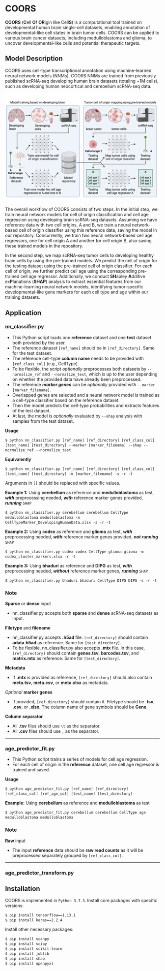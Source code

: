 # COORS
**COORS** (**C**ell **O**f **OR**igin like Cell**S**) is a computational tool trained on developmental human brain single-cell datasets, enabling annotation of developmental-like cell states in brain tumor cells. COORS can be applied to various brain cancer datasets, including medulloblastoma and glioma, to uncover developmental-like cells and potential therapeutic targets.


## Model Description
COORS uses cell-type transcriptional annotation using machine-learned neural network models (NNMs). COORS NNMs are trained from  previously published scRNA-seq developing human brain datasets (totaling ~1M cells), such as developing human neocortical and cerebellum scRNA-seq data.

![Figure1](Figure1.png)

The overall workflow of COORS consists of two steps. In the initial step, we train neural network models for cell of origin classification and cell age regression using developing brain scRNA-seq datasets. Assuming we have reference data with two cell origins, A and B, we train a neural network-based cell of origin classifier using this reference data, saving the model in our repository. Concurrently, we train two neural network-based cell age regressors, one for cell origin A and another for cell origin B, also saving these trained models in the repository.  

In the second step, we map scRNA-seq tumor cells to developing healthy brain cells by using the pre-trained models. We predict the cell of origin for the testing dataset using the pre-trained cell of origin classifier. For each cell of origin, we further predict cell age using the corresponding pre-trained cell age regressor. Additionally, we conduct **SH**apley **A**dditive ex**P**lanations (**SHAP**) analysis to extract essential features from our machine-learning neural network models, identifying tumor-specific developmental-like gene markers for each cell type and age within our training datasets.

## Application
### nn_classifier.py  
- This Python script loads one **reference** dataset and one **test** dataset both provided by the user.  
- The reference dataset `[ref_name]` should be in `[ref_directory]`. Same for the test dataset.  
- The reference cell-type **column name** needs to be provided with `[ref_class_col]` (e.g., CellType).  
- To be flexible, the script _optionally_ preprocesses both datasets by `--normalize_ref` and `--normalize_test`, which is up to the user depending on whether the provided data have already been preprocessed.  
- The reference **_marker genes_** can be _optionally_ provided with `--marker [marker_filename]`.  
- Overlapped genes are selected and a neural network model is trained as a cell-type classifier based on the reference dataset.  
- Then the model predicts the cell-type probabilities and extracts features of the test dataset.  
- At last, the model is _optionally_ evaluated by `--shap` analysis with samples from the test dataset.  

**Usage**
```
$ python nn_classifier.py [ref_name] [ref_directory] [ref_class_col] [test_name] [test_directory] --marker [marker_filename] --shap --normalize_ref --normalize_test
```
  
**Equivalently**  
```
$ python nn_classifier.py [ref_name] [ref_directory] [ref_class_col] [test_name] [test_directory] -m [marker_filename] -s -r -t
```

Arguments in `[]` should be replaced with specific values.  
  
**Example 1:** Using **cerebellum** as reference and **medulloblastoma** as test, **_with_** preprocessing needed, **_with_** reference marker genes provided, **_running_** `SHAP`
```
$ python nn_classifier.py cerebellum cerebellum CellType medulloblastoma medulloblastoma -m CellTypeMarker_DevelopingHumanData.xlsx -s -r -t
```
  
**Example 2:** Using **codex** as reference and **glioma** as test, **_with_** preprocessing needed, **_with_** reference marker genes provided, **_not running_** `SHAP`
```
$ python nn_classifier.py codex codex CellType glioma glioma -m codex_cluster_markers.xlsx -r -t
```
  
**Example 3:** Using **bhaduri** as reference and **DIPG** as test, **_with_** preprocessing needed, **_without_** reference marker genes, **_running_** `SHAP`
```
$ python nn_classifier.py bhaduri bhaduri CellType DIPG DIPG -s -r -t
```
  
### Note  
  
**Sparse** or **dense** input
- nn_classifier.py accepts both **sparse** and **dense** scRNA-seq datasets as input.  
  
**Filetype** and **filename**
- nn_classifier.py accepts **.h5ad** file. `[ref_directory]` should contain **adata.h5ad** as reference. Same for `[test_directory]`.  
- To be flexible, nn_classifier.py also accepts **.mtx** file. In this case, `[ref_directory]` should contain **genes.tsv**, **barcodes.tsv**, and **matrix.mtx** as reference. Same for `[test_directory]`.  
  
**Metadata**  
- If **.mtx** is provided as reference, `[ref_directory]` should also contain **meta.tsv**, **meta.csv**, or **meta.xlsx** as metadata.
  
_Optional_ **marker genes**  
- If provided, `[ref_directory]` should contain it. Filetype should be **.tsv**, **.csv**, or **.xlsx**. The column name of gene symbols should be **Gene**.  
  
**Column separator**  
- All **.tsv** files should use `\t` as the separator.  
- All **.csv** files should use `,` as the separator.  
  
---
### age_predictor_fit.py
- This Python script trains a series of models for cell age regression.  
- For each cell of origin in the **reference** dataset, one cell age regressor is trained and saved.  
  
**Usage**
```
$ python age_predictor_fit.py [ref_name] [ref_directory] [ref_class_col] [ref_age_col] [test_name] [test_directory]
```
  
**Example:** Using **cerebellum** as reference and **medulloblastoma** as test  
```
$ python age_predictor_fit.py cerebellum cerebellum CellType age medulloblastoma medulloblastoma
```
  
### Note  
**Raw** input  
- The input **reference** data should be **raw read counts** as it will be preprocessed separately grouped by `[ref_class_col]`.  
  
---  
### age_predictor_transform.py
  
## Installation
COORS is implemented in `Python 3.7.3`. 
Install core packages with specific versions:
```
$ pip install tensorflow==1.13.1
$ pip install keras==2.2.4
```

Install other necessary packages:
```
$ pip install scanpy
$ pip install scipy
$ pip install scikit-learn
$ pip install joblib
$ pip install shap
$ pip install openpyxl
```
